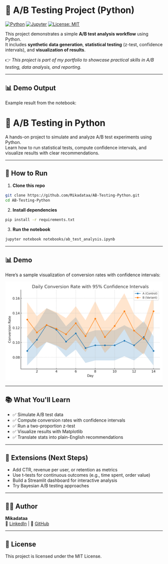 # 🎯 A/B Testing Project (Python)

[![Python](https://img.shields.io/badge/Python-3.9-blue.svg)]()
[![Jupyter](https://img.shields.io/badge/Jupyter-Notebook-orange.svg)]()
[![License: MIT](https://img.shields.io/badge/License-MIT-green.svg)](LICENSE)

This project demonstrates a simple **A/B test analysis workflow** using Python.  
It includes **synthetic data generation**, **statistical testing** (z-test, confidence intervals), and **visualization of results**.  

👉 _This project is part of my portfolio to showcase practical skills in A/B testing, data analysis, and reporting._  

---

## 📊 Demo Output
Example result from the notebook:



# 🧪 A/B Testing in Python

A hands-on project to simulate and analyze A/B test experiments using Python.  
Learn how to run statistical tests, compute confidence intervals, and visualize results with clear recommendations.

---

## 🚀 How to Run

1. **Clone this repo**

```bash
git clone https://github.com/Mikadataa/AB-Testing-Python.git
cd AB-Testing-Python
```

2. **Install dependencies**

```bash
pip install -r requirements.txt
```

3. **Run the notebook**

```bash
jupyter notebook notebooks/ab_test_analysis.ipynb
```

---

## 📊 Demo

Here’s a sample visualization of conversion rates with confidence intervals:

![Demo Chart](demo_chart.png)

---

## 📚 What You'll Learn

- ✅ Simulate A/B test data  
- ✅ Compute conversion rates with confidence intervals  
- ✅ Run a two-proportion z-test  
- ✅ Visualize results with Matplotlib  
- ✅ Translate stats into plain-English recommendations  

---

## 🔮 Extensions (Next Steps)

- Add CTR, revenue per user, or retention as metrics  
- Use t-tests for continuous outcomes (e.g., time spent, order value)  
- Build a Streamlit dashboard for interactive analysis  
- Try Bayesian A/B testing approaches  

---

## 👩‍💻 Author

**Mikadataa**  
🔗 [LinkedIn](https://www.linkedin.com/in/smagulova/) | 🐙 [GitHub](https://github.com/Mikadataa)

---

## 📄 License

This project is licensed under the MIT License.
